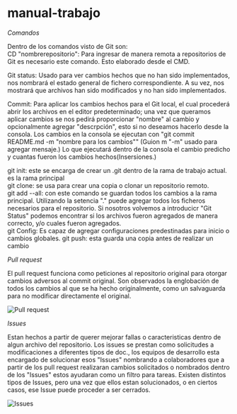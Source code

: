 # manual-trabajo

_Comandos_ 


  Dentro de los comandos visto de Git son:  
CD "nombrerepositorio": Para ingresar de manera remota a repositorios de Git es necesario este comando. Esto elaborado desde el CMD.

Git status: Usado para ver cambios hechos que no han sido implementados, nos nombrará el estado general de fichero correspondiente. A su vez, nos mostrará que archivos han sido modificados y no han sido implementados. 

Commit: Para aplicar los cambios hechos para el Git local, el cual procederá abrir los archivos en el editor predeterminado; una vez que queramos aplicar cambios se nos pedirá proporcionar "nombre" al cambio y opcionalmente agregar "descrpción", esto si no deseamos hacerlo desde la consola.
Los cambios en la consola se ejecutan con "git commit README.md -m "nombre para los cambios"" (Guion m "-m" usado para agregar mensaje.) Lo que ejecutará dentro de la consola el cambio predicho y cuantas fueron los cambios hechos(Insersiones.)
 
git init: este se encarga de crear un .git dentro de la rama de trabajo actual. es la rama principal  
git clone: se usa para crear una copia o clonar un repositorio remoto.  
git add --all: con este comando se guardan todos los cambios a la rama principal. Utilizando la setencia "." puede agregar todos los ficheros necesarios para el repositorio. Si nosotros volvemos a introducicr "Git Status" podemos encontrar si los archivos fueron agregados de manera correcto, y/o cuales fueron agregados.   
git Config: Es capaz de agregar configuraciones predestinadas para inicio o cambios globales. 
git push: esta guarda una copia antes de realizar un cambio


_Pull request_

El pull request funciona como peticiones al repositorio original para otorgar cambios adversos al commit original. Son observados la englobación de todos los cambios al que se ha hecho originalmente, como un salvaguarda para no modificar directamente el original. 

![Pull request](https://raw.githubusercontent.com/Sof1aSinaloa/manual-trabajo/blob/main/Pullrequest.PNG)

_Issues_

Estan hechos a partir de querer mejorar fallas o caracteristicas dentro de algun archivo del repositorio. Los issues se prestan como solicitudes a modificaciones a diferentes tipos de doc., los equipos de desarrollo esta encargado de solucionar esos "Issues" nombrando a colaboradores que a partir de los pull request realizaran cambios solicitados o nombrados dentro de los "Issues" estos ayudaran como un filtro para tareas. 
Existen distintos tipos de Issues, pero una vez que ellos estan solucionados, o en ciertos casos, ese Issue puede proceder a ser cerrados. 


![Issues](https://raw.githubusercontent.com/Sof1aSinaloa/manual-trabajo/blob/main/Issues.PNG)


